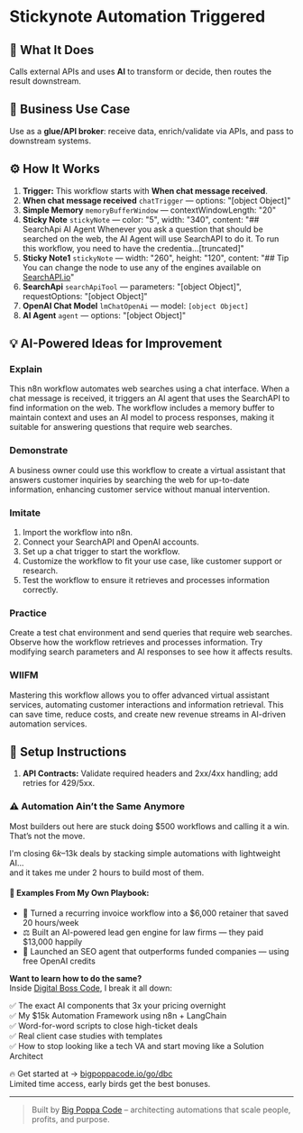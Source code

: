 # Stickynote Automation Triggered
## 🚀 What It Does
Calls external APIs and uses **AI** to transform or decide, then routes the result downstream.

## 💼 Business Use Case
Use as a **glue/API broker**: receive data, enrich/validate via APIs, and pass to downstream systems.

## ⚙️ How It Works
1. **Trigger:** This workflow starts with **When chat message received**.
2. **When chat message received** `chatTrigger` — options: "[object Object]"
3. **Simple Memory** `memoryBufferWindow` — contextWindowLength: "20"
4. **Sticky Note** `stickyNote` — color: "5", width: "340", content: "## SearchApi AI Agent
Whenever you ask a question that should be searched on the web, the AI Agent will use SearchAPI to do it. To run this workflow, you need to have the credentia…[truncated]"
5. **Sticky Note1** `stickyNote` — width: "260", height: "120", content: "## Tip
You can change the node to use any of the engines available on [SearchAPI.io](https://www.searchapi.io/)"
6. **SearchApi** `searchApiTool` — parameters: "[object Object]", requestOptions: "[object Object]"
7. **OpenAI Chat Model** `lmChatOpenAi` — model: `[object Object]`
8. **AI Agent** `agent` — options: "[object Object]"

## 💡 AI-Powered Ideas for Improvement
### Explain
This n8n workflow automates web searches using a chat interface. When a chat message is received, it triggers an AI agent that uses the SearchAPI to find information on the web. The workflow includes a memory buffer to maintain context and uses an AI model to process responses, making it suitable for answering questions that require web searches.

### Demonstrate
A business owner could use this workflow to create a virtual assistant that answers customer inquiries by searching the web for up-to-date information, enhancing customer service without manual intervention.

### Imitate
1. Import the workflow into n8n.
2. Connect your SearchAPI and OpenAI accounts.
3. Set up a chat trigger to start the workflow.
4. Customize the workflow to fit your use case, like customer support or research.
5. Test the workflow to ensure it retrieves and processes information correctly.

### Practice
Create a test chat environment and send queries that require web searches. Observe how the workflow retrieves and processes information. Try modifying search parameters and AI responses to see how it affects results.

### WIIFM
Mastering this workflow allows you to offer advanced virtual assistant services, automating customer interactions and information retrieval. This can save time, reduce costs, and create new revenue streams in AI-driven automation services.

## 🔧 Setup Instructions
1. **API Contracts:** Validate required headers and 2xx/4xx handling; add retries for 429/5xx.

### ⚠️ Automation Ain’t the Same Anymore

Most builders out here are stuck doing $500 workflows and calling it a win.  
That’s not the move.  

I'm closing $6k–$13k deals by stacking simple automations with lightweight AI...  
and it takes me under 2 hours to build most of them.

#### 🧠 Examples From My Own Playbook:
- 🔁 Turned a recurring invoice workflow into a $6,000 retainer that saved 20 hours/week  
- ⚖️ Built an AI-powered lead gen engine for law firms — they paid $13,000 happily  
- 🚀 Launched an SEO agent that outperforms funded companies — using free OpenAI credits  

**Want to learn how to do the same?**  
Inside [Digital Boss Code](https://bigpoppacode.io/go/dbc), I break it all down:

✅ The exact AI components that 3x your pricing overnight  
✅ My $15k Automation Framework using n8n + LangChain  
✅ Word-for-word scripts to close high-ticket deals  
✅ Real client case studies with templates  
✅ How to stop looking like a tech VA and start moving like a Solution Architect  

🔥 Get started at → [bigpoppacode.io/go/dbc](https://bigpoppacode.io/go/dbc)  
Limited time access, early birds get the best bonuses.

---
> Built by [Big Poppa Code](https://bigpoppacode.io) – architecting automations that scale people, profits, and purpose.
